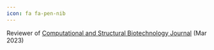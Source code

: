 ```yaml
---
icon: fa fa-pen-nib
---
```


Reviewer of <a
                    href="https://www.sciencedirect.com/journal/computational-and-structural-biotechnology-journal"
                    target="_blank">Computational and Structural Biotechnology Journal</a> (Mar 2023)